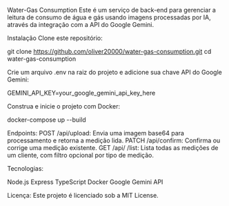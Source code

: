 Water-Gas Consumption
Este é um serviço de back-end para gerenciar a leitura de consumo de água e gás usando imagens processadas por IA, através da integração com a API do Google Gemini.

Instalação
Clone este repositório:

git clone https://github.com/oliver20000/water-gas-consumption.git
cd water-gas-consumption

Crie um arquivo .env na raiz do projeto e adicione sua chave API do Google Gemini:

GEMINI_API_KEY=your_google_gemini_api_key_here

Construa e inicie o projeto com Docker:

docker-compose up --build

Endpoints:
POST /api/upload: Envia uma imagem base64 para processamento e retorna a medição lida.
PATCH /api/confirm: Confirma ou corrige uma medição existente.
GET /api/
/list: Lista todas as medições de um cliente, com filtro opcional por tipo de medição.

Tecnologias:

Node.js
Express
TypeScript
Docker
Google Gemini API

Licença:
Este projeto é licenciado sob a MIT License.
